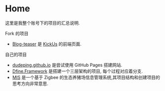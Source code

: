 # Home

这里是我整个账号下的项目的汇总说明.

Fork 的项目

* [Blog-teaser](https://github.com/Dudeping/Blog-teaser) 是 [KickUs](https://blog.ydath.cn) 的前端页面.

自己的项目

* [dudeping.github.io](https://github.com/Dudeping/dudeping.github.io) 是尝试使用 GitHub Pages 搭建网站.
* [Dfine.Framework](https://github.com/Dudeping/Dfine.Framework) 是搭建一个三层架构的项目, 每个过程对应着分支.
* [MIS](https://github.com/Dudeping/MIS) 是一个基于 Zigbee 的生态养猪场信息管理系统,其项目结构和创建项目的思考方向非常意思.